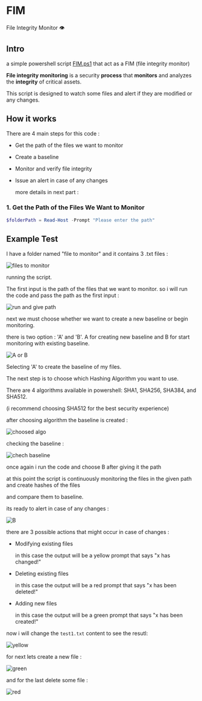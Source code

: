 # FIM
File Integrity Monitor 👁

## Intro
a simple powershell script [FIM.ps1](FIM.ps1) that act as a FIM (file integrity monitor)

**File integrity monitoring** is a security **process** that **monitors** and analyzes the **integrity** of critical assets.

This script is designed to watch some files and alert if they are modified or any changes.

## How it works
There are 4 main steps for this code :

* Get the path of the files we want to monitor
  
* Create a baseline
  
* Monitor and verify file integrity
  
* Issue an alert in case of any changes

  more details  in next part :

### 1. Get the Path of the Files We Want to Monitor


```powershell
$folderPath = Read-Host -Prompt "Please enter the path"
```










  

## Example Test 
I have a folder named "file to monitor" and it contains 3 .txt files :

![files to monitor](https://github.com/user-attachments/assets/cb9f93e3-a5ae-4065-8c13-f8bdb6bc5c67)

running the script.

The first input is the path of the files that we want to monitor. so i will run the code and pass the path as the first input :

![run and give path](https://github.com/user-attachments/assets/48d70d8b-9c44-43b2-b0c4-d7ef643e7143)

next we must choose whether we want to create a new baseline or begin monitoring.

there is two option : 'A' and 'B'.
A for creating new baseline and B for start monitoring with existing baseline.


![A or B](https://github.com/user-attachments/assets/8cab0def-32f4-4340-841c-c1f452b49a4a)


Selecting 'A' to create the baseline of my files.

The next step is to choose which Hashing Algorithm you want to use.

There are 4 algorithms available in powershell: SHA1, SHA256, SHA384, and SHA512.

(i recommend choosing SHA512 for the best security experience)

after choosing algorithm the baseline is created : 


![choosed algo](https://github.com/user-attachments/assets/4a8b9651-de7c-4bc8-8f18-29442305287a)

checking the baseline :


![chech baseline](https://github.com/user-attachments/assets/48a9bad4-568f-4419-9b28-2c88d7bf7b23)

once again i run the code and choose B after giving it the path

at this point the script is continuously monitoring the files in the given path and create hashes of the files

and compare them to baseline.

its ready to alert in case of any changes :

![B](https://github.com/user-attachments/assets/29e825a5-0d68-493b-b122-a0e3d44fd050)


there are 3 possible actions that might occur in case of changes :


* Modifying existing files
  
  in this case the output will be a yellow prompt that says "x has changed!"

* Deleting existing files
  
  in this case the output will be a red prompt that says "x has been deleted!"

  
* Adding new files
  
  in this case the output will be a green prompt that says "x has been created!"


now i will change the `test1.txt` content to see the resutl:

![yellow](https://github.com/user-attachments/assets/d6fe237d-4b13-454c-b4dc-d9c174ae1f32)

for next lets create a new file :

![green](https://github.com/user-attachments/assets/82e7606e-6100-4f94-81cf-2e9aefc1ab72)

and for the last delete some file :

![red](https://github.com/user-attachments/assets/1511e5c1-2e5a-4688-bd91-a8ea5ba6da6d)







